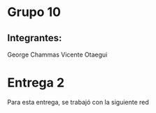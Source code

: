# Grupo 10
## Integrantes:
George Chammas
Vicente Otaegui



# Entrega 2


Para esta entrega, se trabajó con la siguiente red

